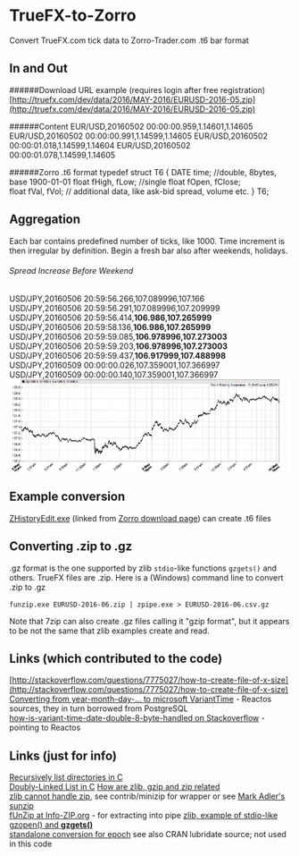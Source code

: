 # TrueFX-to-Zorro
Convert TrueFX.com tick data to Zorro-Trader.com .t6 bar format

## In and Out

######Download URL example (requires login after free registration)
[http://truefx.com/dev/data/2016/MAY-2016/EURUSD-2016-05.zip](http://truefx.com/dev/data/2016/MAY-2016/EURUSD-2016-05.zip)

######Content
    EUR/USD,20160502 00:00:00.959,1.14601,1.14605
    EUR/USD,20160502 00:00:00.991,1.14599,1.14605
    EUR/USD,20160502 00:00:01.018,1.14599,1.14604
    EUR/USD,20160502 00:00:01.078,1.14599,1.14605

######Zorro .t6 format
    typedef struct T6
    {
      DATE  time;           //double, 8bytes, base 1900-01-01
      float fHigh, fLow;    //single
      float fOpen, fClose;	
      float fVal, fVol;     // additional data, like ask-bid spread, volume etc.
    } T6;
    
## Aggregation
Each bar contains predefined number of ticks, like 1000. Time increment is then irregular by definition. Begin a fresh bar also after weekends, holidays.

###### Spread Increase Before Weekend
USD/JPY,20160506 20:59:56.266,107.089996,107.166  
USD/JPY,20160506 20:59:56.291,107.089996,107.209999  
USD/JPY,20160506 20:59:56.414,**106.986,107.265999**  
USD/JPY,20160506 20:59:58.136,**106.986,107.265999**  
USD/JPY,20160506 20:59:59.085,**106.978996,107.273003**  
USD/JPY,20160506 20:59:59.203,**106.978996,107.273003**  
USD/JPY,20160506 20:59:59.437,**106.917999,107.488998**  
USD/JPY,20160509 00:00:00.026,107.359001,107.366997  
USD/JPY,20160509 00:00:00.140,107.359001,107.366997  
![Zorro Chart Viewer with N-tick chart](./doc/img/PlotCurve_USDJPY.png)

## Example conversion
[ZHistoryEdit.exe](http://www.zorro-trader.com/download.php) (linked from [Zorro download page](http://www.zorro-trader.com/download.php)) can create .t6 files 

## Converting .zip to .gz
.gz format is the one supported by zlib `stdio`-like functions `gzgets()` and others. TrueFX files are .zip. Here is a (Windows) command line to convert .zip to .gz  

    funzip.exe EURUSD-2016-06.zip | zpipe.exe > EURUSD-2016-06.csv.gz

Note that 7zip can also create .gz files calling it "gzip format", but it appears to be not the same that zlib examples create and read. 

## Links (which contributed to the code)
[http://stackoverflow.com/questions/7775027/how-to-create-file-of-x-size](http://stackoverflow.com/questions/7775027/how-to-create-file-of-x-size)  
[Converting from year-month-day-... to microsoft VariantTime](https://doxygen.reactos.org/df/d85/variant_8c_source.html) - Reactos sources, they in turn borrowed from PostgreSQL  
[how-is-variant-time-date-double-8-byte-handled on Stackoverflow]() - pointing to Reactos

## Links (just for info)
[Recursively list directories in C](http://www.lemoda.net/c/recursive-directory/)  
[Doubly-Linked List in C](http://www.lemoda.net/c/doubly-linked-list/index.html)
[How are zlib, gzip and zip related](http://stackoverflow.com/questions/20762094/how-are-zlib-gzip-and-zip-related-what-do-they-have-in-common-and-how-are-they)  
[zlib cannot handle zip](http://www.zlib.net/zlib_faq.html#faq11), see contrib/minizip for wrapper or see [Mark Adler's sunzip](https://github.com/madler/sunzip)   
[fUnZip at Info-ZIP.org](http://www.info-zip.org/) - for extracting into pipe
[zlib, example of stdio-like gzopen() and **gzgets()**](https://github.com/madler/zlib/blob/master/test/example.c)  
[standalone conversion for epoch](http://codereview.stackexchange.com/questions/38275/convert-between-date-time-and-time-stamp-without-using-standard-library-routines)
see also CRAN lubridate source; not used in this code